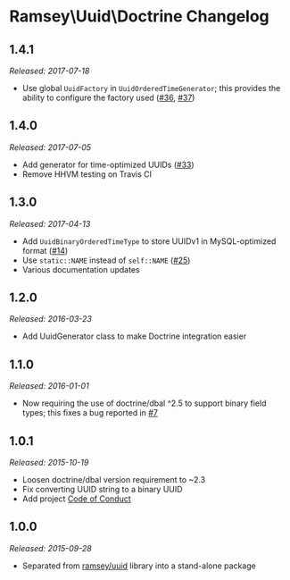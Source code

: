 # Ramsey\Uuid\Doctrine Changelog

## 1.4.1

_Released: 2017-07-18_

* Use global `UuidFactory` in `UuidOrderedTimeGenerator`; this provides the ability to configure the factory used ([#36](https://github.com/ramsey/uuid-doctrine/issues/36), [#37](https://github.com/ramsey/uuid-doctrine/pull/37))

## 1.4.0

_Released: 2017-07-05_

* Add generator for time-optimized UUIDs ([#33](https://github.com/ramsey/uuid-doctrine/pull/33))
* Remove HHVM testing on Travis CI

## 1.3.0

_Released: 2017-04-13_

* Add `UuidBinaryOrderedTimeType` to store UUIDv1 in MySQL-optimized format ([#14](https://github.com/ramsey/uuid-doctrine/issues/14))
* Use `static::NAME` instead of `self::NAME` ([#25](https://github.com/ramsey/uuid-doctrine/issues/25))
* Various documentation updates

## 1.2.0

_Released: 2016-03-23_

* Add UuidGenerator class to make Doctrine integration easier

## 1.1.0

_Released: 2016-01-01_

* Now requiring the use of doctrine/dbal ^2.5 to support binary field types; this fixes a bug reported in [#7](https://github.com/ramsey/uuid-doctrine/issues/7)

## 1.0.1

_Released: 2015-10-19_

* Loosen doctrine/dbal version requirement to ~2.3
* Fix converting UUID string to a binary UUID
* Add project [Code of Conduct](https://github.com/ramsey/uuid-doctrine/blob/master/CONDUCT.md)

## 1.0.0

_Released: 2015-09-28_

* Separated from [ramsey/uuid](https://github.com/ramsey/uuid) library into a stand-alone package
